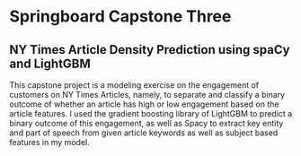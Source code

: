 # Springboard Capstone Three 
## NY Times Article Density Prediction using spaCy and LightGBM


This capstone project is a modeling exercise on the engagement of customers on NY Times Articles, namely, to separate and classify a binary outcome of whether an article has high or low engagement based on the article features.  I used the gradient boosting library of LightGBM to predict a binary outcome of this engagement, as well as Spacy to extract key entity and part of speech from given article keywords as well as subject based features in my model. 

